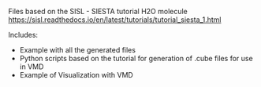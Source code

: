 Files based on the SISL - SIESTA tutorial H2O molecule
https://sisl.readthedocs.io/en/latest/tutorials/tutorial_siesta_1.html

Includes:
- Example with all the generated files
- Python scripts based on the tutorial for generation of .cube files for use in VMD
- Example of Visualization with VMD
